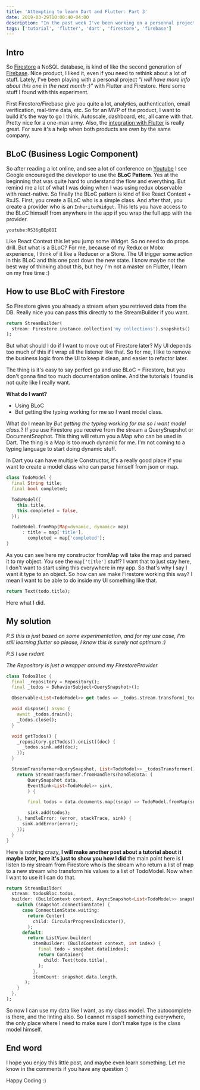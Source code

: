 ```yaml
---
title: 'Attempting to learn Dart and Flutter: Part 3'
date: 2019-03-29T10:00:40-04:00
description: "In the past week I've been working on a personnal project using Flutter and Firestore. In this post will show how I did match the BLoC pattern with Firestore"
tags: ['tutorial', 'flutter', 'dart', 'firestore', 'firebase']
---
```


## Intro

So [Firestore](https://firebase.google.com/docs/firestore/) a NoSQL database, is kind of like the second generation of [Firebase](https://firebase.google.com/). Nice product, I liked it, even if you need to rethink about a lot of stuff. Lately, I've been playing with a personal project *"I will have more info about this one in the next month :)"* with Flutter and Firestore. Here some stuff I found with this experiment.

First Firestore/Firebase give you quite a lot, analytics, authentication, email verification, real-time data, etc. So for an MVP of the product, I want to build it's the way to go I think. Autoscale, dashboard, etc, all came with that. Pretty nice for a one-man army. Also, the [integration with Flutter](https://pub.dartlang.org/packages/cloud_firestore) is really great. For sure it's a help when both products are own by the same company.

## BLoC (Business Logic Component)

So after reading a lot online, and see a lot of conference on [Youtube](https://youtu.be/RS36gBEp8OI) I see Google encouraged the developer to use the **BLoC Pattern**. Yes at the beginning that was quite hard to understand the flow and everything. But remind me a lot of what I was doing when I was using redux observable with react-native. So finally the BLoC pattern is kind of like React Context + RxJS. First, you create a BLoC who is a simple class. And after that, you create a provider who is an `InheritedWidget`. This lets you have access to the BLoC himself from anywhere in the app if you wrap the full app with the provider.

`youtube:RS36gBEp8OI`

Like React Context this let you jump some Widget. So no need to do props drill. But what is a BLoC? For me, because of my Redux or Mobx experience, I think of it like a Reducer or a Store. The UI trigger some action in this BLoC and this one past down the new state. I know maybe not the best way of thinking about this, but hey I'm not a master on Flutter, I learn on my free time :)

## How to use BLoC with Firestore

So Firestore gives you already a stream when you retrieved data from the DB. Really nice you can pass this directly to the StreamBuilder if you want.

```dart
return StreamBuilder(
  stream: Firestore.instance.collection('my collections').snapshots()
);
```

But what should I do if I want to move out of Firestore later? My UI depends too much of this if I wrap all the listener like that. So for me, I like to remove the business logic from the UI to keep it clean, and easier to refactor later.

The thing is it's easy to say perfect go and use BLoC + Firestore, but you don't gonna find too much documentation online. And the tutorials I found is not quite like I really want.

**What do I want?**

- Using BLoC
- But getting the typing working for me so I want model class.

What do I mean by *But getting the typing working for me so I want model class.*? If you use Firestore you receive from the stream a QuerySnapshot or DocumentSnaphot. This thing will return you a Map who can be used in Dart. The thing is a Map is too much dynamic for me. I'm not coming to a typing language to start doing dynamic stuff.

In Dart you can have multiple Constructor, it's a really good place if you want to create a model class who can parse himself from json or map.

```dart
class TodoModel {
  final String title;
  final bool completed;

  TodoModel({
    this.title,
    this.completed = false,
  });

  TodoModel.fromMap(Map<dynamic, dynamic> map)
      : title = map['title'],
        completed = map['completed'];
}
```

As you can see here my constructor fromMap will take the map and parsed it to my object. You see the `map['title']` stuff? I want that to just stay here, I don't want to start using this everywhere in my app. So that's why I say I want it type to an object. So how can we make Firestore working this way? I mean I want to be able to do inside my UI something like that.

```dart
return Text(todo.title);
```

Here what I did.

## My solution

*P.S this is just based on some experimentation, and for my use case, I'm still learning flutter so please, I know this is surely not optimum :)*

*P.S I use rxdart*

*The Repository is just a wrapper around my FirestoreProvider*

```dart
class TodosBloc {
  final _repository = Repository();
  final _todos = BehaviorSubject<QuerySnapshot>();

  Observable<List<TodoModel>> get todos => _todos.stream.transform(_todosTransformer());

  void dispose() async {
    await _todos.drain();
    _todos.close();
  }

  void getTodos() {
    _repository.getTodos().onList((doc) {
      _todos.sink.add(doc);
    });
  }

  StreamTransformer<QuerySnapshot, List<TodoModel>> _todosTransformer() {
    return StreamTransformer.fromHandlers(handleData: (
        QuerySnapshot data,
        EventSink<List<TodoModel>> sink,
        ) {

        final todos = data.documents.map((snap) => TodoModel.fromMap(snap.data)).toList();

        sink.add(todos);
    }, handleError: (error, stackTrace, sink) {
      sink.addError(error);
    });
  }
}
```

Here is nothing crazy, **I will make another post about a tutorial about it maybe later, here it's just to show you how I did** the main point here is I listen to my stream from Firestore who is the stream who return a list of map to a new stream who transform his values to a list of TodoModel. Now when I want to use it I can do that.

```dart
return StreamBuilder(
  stream: todosBloc.todos,
  builder: (BuildContext context, AsyncSnapshot<List<TodoModel>> snapshot) {
    switch (snapshot.connectionState) {
      case ConnectionState.waiting:
        return Center(
          child: CircularProgressIndicator(),
        );
      default:
        return ListView.builder(
          itemBuilder: (BuildContext context, int index) {
            final todo = snapshot.data[index];
            return Container(
              child: Text(todo.title),
            );
          },
          itemCount: snapshot.data.length,
       );
    }
  },
);
```

So now I can use my data like I want, as my class model. The autocomplete is there, and the linting also. So I cannot misspell something everywhere, the only place where I need to make sure I don't make type is the class model himself.

## End word

I hope you enjoy this little post, and maybe even learn something. Let me know in the comments if you have any question :)

Happy Coding :)